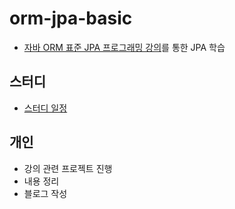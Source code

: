 # orm-jpa-basic
- [자바 ORM 표준 JPA 프로그래밍 강의](https://www.inflearn.com/course/ORM-JPA-Basic#)를 통한 JPA 학습

## 스터디
- [스터디 일정](https://github.com/team-zunior/orm-jpa-basic)

## 개인
- 강의 관련 프로젝트 진행
- 내용 정리
- 블로그 작성